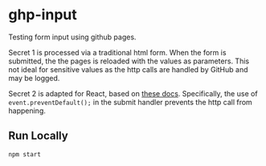 # ghp-input

Testing form input using github pages.

Secret 1 is processed via a traditional html form. When the form is submitted, the the pages is reloaded with the values as parameters. This not ideal for sensitive values as the http calls are handled by GitHub and may be logged.

Secret 2 is adapted for React, based on [these docs](https://reactjs.org/docs/forms.html).  Specifically, the use of `event.preventDefault();` in the submit handler prevents the http call from happening.

## Run Locally

`npm start`
